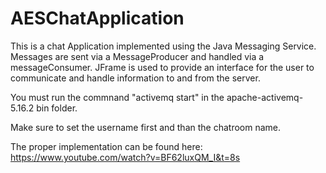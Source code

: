 # AESChatApplication
This is a chat Application implemented using the Java Messaging Service. Messages are sent via a MessageProducer and handled via a messageConsumer.  JFrame is used to provide an interface for the user to communicate and handle information to and from the server.

You must run the commnand "activemq start" in the apache-activemq-5.16.2 bin folder.

Make sure to set the username first and than the chatroom name.

The proper implementation can be found here: https://www.youtube.com/watch?v=BF62luxQM_I&t=8s
